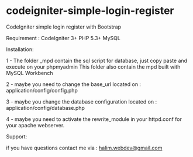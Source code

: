 # codeigniter-simple-login-register
CodeIgniter simple login register with Bootstrap

Requirement :
CodeIgniter 3+
PHP 5.3+
MySQL

Installation:

1 - The folder _mpd contain the sql script for database, just copy paste and execute on your phpmyadmin
    This folder also contain the mpd built with MySQL Workbench
    
2 - maybe you need to change the base_url located on : application/config/config.php

3 - maybe you change the database configuration located on : application/config/database.php 

4 - maybe you need to activate the rewrite_module in your httpd.conf for your apache webserver. 



Support:

if you have questions contact me via : halim.webdev@gmail.com
